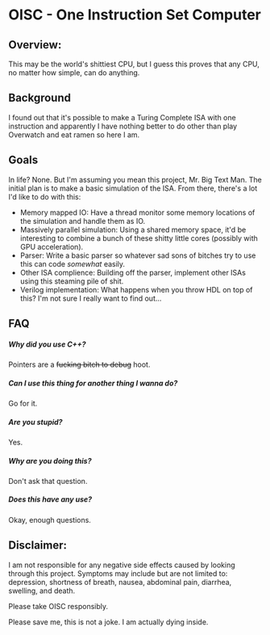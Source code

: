 # OISC - One Instruction Set Computer

## Overview:
This may be the world's shittiest CPU, but I guess this proves that any CPU, no matter how simple, can do anything.

## Background
I found out that it's possible to make a Turing Complete ISA with one instruction and apparently I have nothing better to do other than play Overwatch and eat ramen so here I am.

## Goals
In life? None. But I'm assuming you mean this project, Mr. Big Text Man.
The initial plan is to make a basic simulation of the ISA. From there, there's a lot I'd like to do with this:
* Memory mapped IO:
    Have a thread monitor some memory locations of the simulation and handle them as IO.
* Massively parallel simulation:
    Using a shared memory space, it'd be interesting to combine a bunch of these shitty little cores (possibly with GPU acceleration).
* Parser:
    Write a basic parser so whatever sad sons of bitches try to use this can code _somewhat_ easily.
* Other ISA complience:
    Building off the parser, implement other ISAs using this steaming pile of shit.
* Verilog implementation:
    What happens when you throw HDL on top of this? I'm not sure I really want to find out...

## FAQ
##### Why did you use C++?
Pointers are a ~~fucking bitch to debug~~ hoot.
##### Can I use this thing for another thing I wanna do?
Go for it.
##### Are you stupid?
Yes.
##### Why are you doing this?
Don't ask that question.
##### Does this have any use?
Okay, enough questions.


## Disclaimer:
I am not responsible for any negative side effects caused by looking through this project.
Symptoms may include but are not limited to: depression, shortness of breath, nausea, abdominal pain, diarrhea, swelling, and death.  

Please take OISC responsibly.

Please save me, this is not a joke. I am actually dying inside.
